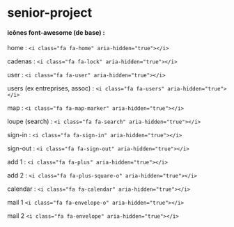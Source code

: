 # senior-project

#### icônes font-awesome (de base) :
home :
```<i class="fa fa-home" aria-hidden="true"></i>```

cadenas :
```<i class="fa fa-lock" aria-hidden="true"></i>```


user :
```<i class="fa fa-user" aria-hidden="true"></i>```

users (ex entreprises, assoc) :
```<i class="fa fa-users" aria-hidden="true"></i>```

map :
```<i class="fa fa-map-marker" aria-hidden="true"></i>```

loupe (search) :
```<i class="fa fa-search" aria-hidden="true"></i>```


sign-in :
```<i class="fa fa-sign-in" aria-hidden="true"></i>```

sign-out :
```<i class="fa fa-sign-out" aria-hidden="true"></i>```


add 1 :
```<i class="fa fa-plus" aria-hidden="true"></i>```

add 2 :
```<i class="fa fa-plus-square-o" aria-hidden="true"></i>```

calendar :
```<i class="fa fa-calendar" aria-hidden="true"></i>```

 mail 1
```<i class="fa fa-envelope-o" aria-hidden="true"></i>```

 mail 2
```<i class="fa fa-envelope" aria-hidden="true"></i>```
